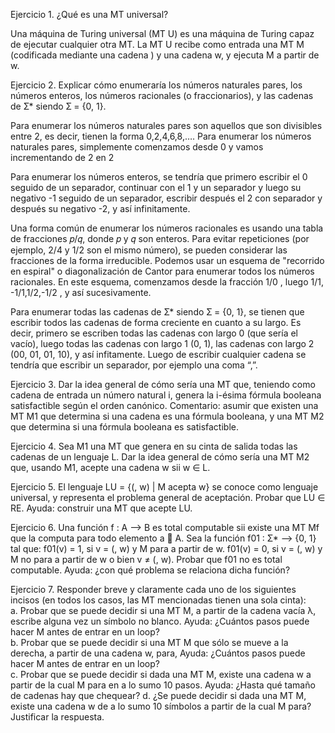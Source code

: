 Ejercicio 1. ¿Qué es una MT universal? 

Una  máquina  de  Turing  universal  (MT  U)  es  una  máquina  de  Turing  capaz  de  ejecutar  cualquier  otra MT. La MT U recibe como entrada una MT M (codificada mediante 
una cadena <M>) y una cadena w, y ejecuta M a partir de w.

Ejercicio  2.  Explicar  cómo enumeraría  los  números naturales pares, los números enteros, los números racionales (o fraccionarios), y las cadenas de Ʃ* siendo Ʃ = {0, 1}. 

Para enumerar los números naturales pares son aquellos que son divisibles entre 2, es decir, tienen la forma 
0,2,4,6,8,…. Para enumerar los números naturales pares, simplemente comenzamos desde 0 y vamos incrementando de 2 en 2

Para enumerar los números enteros, se tendría que primero escribir el 0 seguido de un separador, continuar con el 1 y un separador y luego su negativo -1 seguido de un separador, escribir después el 2 con separador y después su negativo -2, y así infinitamente.

Una forma común de enumerar los números racionales es usando una tabla de fracciones 𝑝/𝑞, donde 𝑝 y 𝑞 son enteros. Para evitar repeticiones (por ejemplo, 2/4 y 1/2 son el mismo número), se pueden considerar las fracciones de la forma irreducible.
Podemos usar un esquema de "recorrido en espiral" o diagonalización de Cantor para enumerar todos los números racionales. En este esquema, comenzamos desde la fracción 1/0 , luego 1/1, -1/1,1/2,-1/2 , y así sucesivamente. 

Para enumerar todas las cadenas de Ʃ* siendo Ʃ = {0, 1}, se tienen que escribir todos las cadenas de forma creciente en cuanto a su largo. Es decir, primero se escriben todas las cadenas con largo 0 (que sería el vacío), luego todas las cadenas con largo 1 (0, 1), las cadenas con largo 2 (00, 01, 01, 10), y así infitamente. Luego de escribir cualquier cadena se tendría que escribir un separador, por ejemplo una coma “,”.


Ejercicio 3. Dar la idea general de cómo sería una MT que, teniendo como cadena de entrada 
un número natural i, genera la i-ésima fórmula booleana satisfactible según el orden canónico. 
Comentario:  asumir  que  existen  una  MT  M1  que  determina  si  una  cadena  es  una  fórmula 
booleana, y una MT M2 que determina si una fórmula booleana es satisfactible.    
 
Ejercicio 4. Sea M1 una MT que genera en su cinta de salida todas las cadenas de un lenguaje 
L. Dar la idea general de cómo sería una MT M2 que, usando M1, acepte una cadena w sii w ∈ L.  
 
Ejercicio  5.  El  lenguaje  LU  =  {(<M>,  w)  |  M  acepta  w}  se  conoce  como  lenguaje  universal,  y 
representa el problema general de aceptación. Probar que LU ∈ RE. Ayuda: construir una MT que 
acepte LU. 
 
Ejercicio 6. Una función f : A ⟶ B es total computable sii existe una MT Mf que la computa para 
todo elemento a  A. Sea la función f01 : Ʃ* ⟶ {0, 1} tal que: 
f01(v) = 1, si v = (<M>, w) y M para a partir de w. 
f01(v) = 0, si v = (<M>, w) y M no para a partir de w o bien v ≠ (<M>, w). 
Probar que f01 no es total computable. Ayuda: ¿con qué problema se relaciona dicha función?  
 
Ejercicio  7.  Responder  breve  y  claramente  cada  uno  de  los  siguientes  incisos  (en  todos  los 
casos, las MT mencionadas tienen una sola cinta):  
a. Probar que se puede decidir si una MT M, a partir de la cadena vacía λ, escribe alguna vez 
un símbolo no blanco. Ayuda: ¿Cuántos pasos puede hacer M antes de entrar en un loop?  
b. Probar que se puede decidir si una MT M que sólo se mueve a la derecha,  a partir de una 
cadena w, para, Ayuda: ¿Cuántos pasos puede hacer M antes de entrar en un loop?  
c. Probar que se puede decidir si dada una MT M, existe una cadena w a partir de la cual M 
para en a lo sumo 10 pasos. Ayuda: ¿Hasta qué tamaño de cadenas hay que chequear? 
d. ¿Se puede decidir si dada una MT M, existe una cadena w de a lo sumo 10 símbolos a partir 
de la cual M para? Justificar la respuesta.  